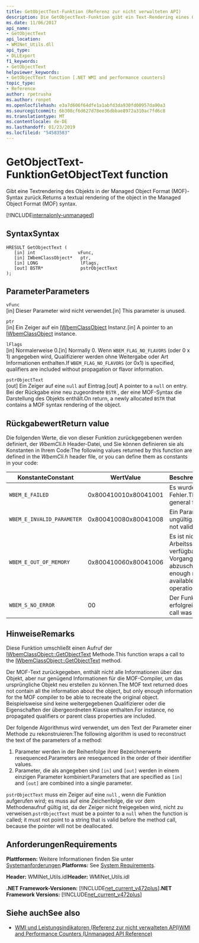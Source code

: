 ```yaml
---
title: GetObjectText-Funktion (Referenz zur nicht verwalteten API)
description: Die GetObjectText-Funktion gibt ein Text-Rendering eines Objekts in MOF-Syntax.
ms.date: 11/06/2017
api_name:
- GetObjectText
api_location:
- WMINet_Utils.dll
api_type:
- DLLExport
f1_keywords:
- GetObjectText
helpviewer_keywords:
- GetObjectText function [.NET WMI and performance counters]
topic_type:
- Reference
author: rpetrusha
ms.author: ronpet
ms.openlocfilehash: e3a7d606f64dfe1a1abfd3da930fd00957da90a3
ms.sourcegitcommit: 6b308cf6d627d78ee36dbbae8972a310ac7fd6c8
ms.translationtype: MT
ms.contentlocale: de-DE
ms.lasthandoff: 01/23/2019
ms.locfileid: "54583583"
---
```

# <a name="getobjecttext-function"></a><span data-ttu-id="1c8a7-103">GetObjectText-Funktion</span><span class="sxs-lookup"><span data-stu-id="1c8a7-103">GetObjectText function</span></span>
<span data-ttu-id="1c8a7-104">Gibt eine Textrendering des Objekts in der Managed Object Format (MOF)-Syntax zurück.</span><span class="sxs-lookup"><span data-stu-id="1c8a7-104">Returns a textual rendering of the object in the Managed Object Format (MOF) syntax.</span></span>

[!INCLUDE[internalonly-unmanaged](../../../../includes/internalonly-unmanaged.md)]
    
## <a name="syntax"></a><span data-ttu-id="1c8a7-105">Syntax</span><span class="sxs-lookup"><span data-stu-id="1c8a7-105">Syntax</span></span>  
  
```  
HRESULT GetObjectText (
   [in] int                vFunc, 
   [in] IWbemClassObject*   ptr, 
   [in] LONG                lFlags,
   [out] BSTR*              pstrObjectText
); 
```  

## <a name="parameters"></a><span data-ttu-id="1c8a7-106">Parameter</span><span class="sxs-lookup"><span data-stu-id="1c8a7-106">Parameters</span></span>

`vFunc`  
<span data-ttu-id="1c8a7-107">[in] Dieser Parameter wird nicht verwendet.</span><span class="sxs-lookup"><span data-stu-id="1c8a7-107">[in] This parameter is unused.</span></span>

`ptr`  
<span data-ttu-id="1c8a7-108">[in] Ein Zeiger auf ein [IWbemClassObject](/windows/desktop/api/wbemcli/nn-wbemcli-iwbemclassobject) Instanz.</span><span class="sxs-lookup"><span data-stu-id="1c8a7-108">[in] A pointer to an [IWbemClassObject](/windows/desktop/api/wbemcli/nn-wbemcli-iwbemclassobject) instance.</span></span>

`lFlags`  
<span data-ttu-id="1c8a7-109">[in] Normalerweise 0.</span><span class="sxs-lookup"><span data-stu-id="1c8a7-109">[in] Normally 0.</span></span> <span data-ttu-id="1c8a7-110">Wenn `WBEM_FLAG_NO_FLAVORS` (oder 0 x 1) angegeben wird, Qualifizierer werden ohne Weitergabe oder Art Informationen enthalten.</span><span class="sxs-lookup"><span data-stu-id="1c8a7-110">If `WBEM_FLAG_NO_FLAVORS` (or 0x1) is specified, qualifiers are included without propagation or flavor information.</span></span>

`pstrObjectText`   
<span data-ttu-id="1c8a7-111">[out] Ein Zeiger auf eine `null` auf Eintrag.</span><span class="sxs-lookup"><span data-stu-id="1c8a7-111">[out] A pointer to a `null` on entry.</span></span> <span data-ttu-id="1c8a7-112">Bei der Rückgabe eine neu zugeordnete `BSTR` , der eine MOF-Syntax die Darstellung des Objekts enthält.</span><span class="sxs-lookup"><span data-stu-id="1c8a7-112">On return, a newly allocated `BSTR` that contains a MOF syntax rendering of the object.</span></span>  

## <a name="return-value"></a><span data-ttu-id="1c8a7-113">Rückgabewert</span><span class="sxs-lookup"><span data-stu-id="1c8a7-113">Return value</span></span>

<span data-ttu-id="1c8a7-114">Die folgenden Werte, die von dieser Funktion zurückgegebenen werden definiert, der *WbemCli.h* Header-Datei, und Sie können definieren sie als Konstanten in Ihrem Code:</span><span class="sxs-lookup"><span data-stu-id="1c8a7-114">The following values returned by this function are defined in the *WbemCli.h* header file, or you can define them as constants in your code:</span></span>

|<span data-ttu-id="1c8a7-115">Konstante</span><span class="sxs-lookup"><span data-stu-id="1c8a7-115">Constant</span></span>  |<span data-ttu-id="1c8a7-116">Wert</span><span class="sxs-lookup"><span data-stu-id="1c8a7-116">Value</span></span>  |<span data-ttu-id="1c8a7-117">Beschreibung</span><span class="sxs-lookup"><span data-stu-id="1c8a7-117">Description</span></span>  |
|---------|---------|---------|
|`WBEM_E_FAILED` | <span data-ttu-id="1c8a7-118">0x80041001</span><span class="sxs-lookup"><span data-stu-id="1c8a7-118">0x80041001</span></span> | <span data-ttu-id="1c8a7-119">Es wurde ein allgemeiner Fehler.</span><span class="sxs-lookup"><span data-stu-id="1c8a7-119">There has been a general failure.</span></span> |
|`WBEM_E_INVALID_PARAMETER` | <span data-ttu-id="1c8a7-120">0x80041008</span><span class="sxs-lookup"><span data-stu-id="1c8a7-120">0x80041008</span></span> | <span data-ttu-id="1c8a7-121">Ein Parameter ist ungültig.</span><span class="sxs-lookup"><span data-stu-id="1c8a7-121">A parameter is not valid.</span></span> |
|`WBEM_E_OUT_OF_MEMORY` | <span data-ttu-id="1c8a7-122">0x80041006</span><span class="sxs-lookup"><span data-stu-id="1c8a7-122">0x80041006</span></span> | <span data-ttu-id="1c8a7-123">Es ist nicht genügend Arbeitsspeicher verfügbar, um den Vorgang abzuschließen.</span><span class="sxs-lookup"><span data-stu-id="1c8a7-123">Not enough memory is available to complete the operation.</span></span> |
|`WBEM_S_NO_ERROR` | <span data-ttu-id="1c8a7-124">0</span><span class="sxs-lookup"><span data-stu-id="1c8a7-124">0</span></span> | <span data-ttu-id="1c8a7-125">Der Funktionsaufruf war erfolgreich.</span><span class="sxs-lookup"><span data-stu-id="1c8a7-125">The function call was successful.</span></span>  |
  
## <a name="remarks"></a><span data-ttu-id="1c8a7-126">Hinweise</span><span class="sxs-lookup"><span data-stu-id="1c8a7-126">Remarks</span></span>

<span data-ttu-id="1c8a7-127">Diese Funktion umschließt einen Aufruf der [IWbemClassObject::GetObjectText](/windows/desktop/api/wbemcli/nf-wbemcli-iwbemclassobject-getobjecttext) Methode.</span><span class="sxs-lookup"><span data-stu-id="1c8a7-127">This function wraps a call to the [IWbemClassObject::GetObjectText](/windows/desktop/api/wbemcli/nf-wbemcli-iwbemclassobject-getobjecttext) method.</span></span>

<span data-ttu-id="1c8a7-128">Der MOF-Text zurückgegeben, enthält nicht alle Informationen über das Objekt, aber nur genügend Informationen für die MOF-Compiler, um das ursprüngliche Objekt neu erstellen zu können.</span><span class="sxs-lookup"><span data-stu-id="1c8a7-128">The MOF text returned does not contain all the information about the object, but only enough information for the MOF compiler to be able to recreate the original object.</span></span> <span data-ttu-id="1c8a7-129">Beispielsweise sind keine weitergegebenen Qualifizierer oder die Eigenschaften der übergeordneten Klasse enthalten.</span><span class="sxs-lookup"><span data-stu-id="1c8a7-129">For instance, no propagated qualifiers or parent class properties are included.</span></span>

<span data-ttu-id="1c8a7-130">Der folgende Algorithmus wird verwendet, um den Text der Parameter einer Methode zu rekonstruieren:</span><span class="sxs-lookup"><span data-stu-id="1c8a7-130">The following algorithm is used to reconstruct the text of the parameters of a method:</span></span>

1. <span data-ttu-id="1c8a7-131">Parameter werden in der Reihenfolge ihrer Bezeichnerwerte resequenced.</span><span class="sxs-lookup"><span data-stu-id="1c8a7-131">Parameters are resequenced in the order of their identifier values.</span></span>
1. <span data-ttu-id="1c8a7-132">Parameter, die als angegeben sind `[in]` und `[out]` werden in einem einzigen Parameter kombiniert.</span><span class="sxs-lookup"><span data-stu-id="1c8a7-132">Parameters that are specified as `[in]` and `[out]` are combined into a single parameter.</span></span>
 
<span data-ttu-id="1c8a7-133">`pstrObjectText` muss ein Zeiger auf eine `null` , wenn die Funktion aufgerufen wird; es muss auf eine Zeichenfolge, die vor dem Methodenaufruf gültig ist, da der Zeiger nicht freigegeben wird, nicht zu verweisen.</span><span class="sxs-lookup"><span data-stu-id="1c8a7-133">`pstrObjectText` must be a pointer to a `null` when the function is called; it must not point to a string that is valid before the method call, because the pointer will not be deallocated.</span></span>

## <a name="requirements"></a><span data-ttu-id="1c8a7-134">Anforderungen</span><span class="sxs-lookup"><span data-stu-id="1c8a7-134">Requirements</span></span>  
<span data-ttu-id="1c8a7-135">**Plattformen:** Weitere Informationen finden Sie unter [Systemanforderungen](../../../../docs/framework/get-started/system-requirements.md).</span><span class="sxs-lookup"><span data-stu-id="1c8a7-135">**Platforms:** See [System Requirements](../../../../docs/framework/get-started/system-requirements.md).</span></span>  
  
 <span data-ttu-id="1c8a7-136">**Header:** WMINet_Utils.idl</span><span class="sxs-lookup"><span data-stu-id="1c8a7-136">**Header:** WMINet_Utils.idl</span></span>  
  
 <span data-ttu-id="1c8a7-137">**.NET Framework-Versionen:** [!INCLUDE[net_current_v472plus](../../../../includes/net-current-v472plus.md)]</span><span class="sxs-lookup"><span data-stu-id="1c8a7-137">**.NET Framework Versions:** [!INCLUDE[net_current_v472plus](../../../../includes/net-current-v472plus.md)]</span></span>  
  
## <a name="see-also"></a><span data-ttu-id="1c8a7-138">Siehe auch</span><span class="sxs-lookup"><span data-stu-id="1c8a7-138">See also</span></span>
- [<span data-ttu-id="1c8a7-139">WMI und Leistungsindikatoren (Referenz zur nicht verwalteten API)</span><span class="sxs-lookup"><span data-stu-id="1c8a7-139">WMI and Performance Counters (Unmanaged API Reference)</span></span>](index.md)

